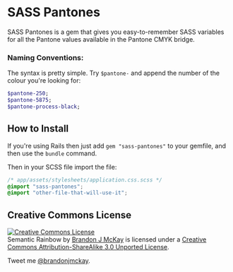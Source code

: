 SASS Pantones
=============
SASS Pantones is a gem that gives you easy-to-remember SASS variables for all the Pantone values available in the Pantone CMYK bridge.

### Naming Conventions: 

The syntax is pretty simple.
Try `$pantone-` and append the number of the colour you're looking for:

```scss
$pantone-250;
$pantone-5875;
$pantone-process-black;
```

How to Install
--------------

If you're using Rails then just add `gem "sass-pantones"` to your gemfile, and then use the `bundle` command.

Then in your SCSS file import the file:
```scss
/* app/assets/stylesheets/application.css.scss */
@import "sass-pantones";
@import "other-file-that-will-use-it";
```

Creative Commons License
------------------------
<a rel="license" href="http://creativecommons.org/licenses/by-sa/3.0/deed.en_US"><img alt="Creative Commons License" style="border-width:0" src="http://i.creativecommons.org/l/by-sa/3.0/80x15.png" /></a><br /><span xmlns:dct="http://purl.org/dc/terms/" href="http://purl.org/dc/dcmitype/Dataset" property="dct:title" rel="dct:type">Semantic Rainbow</span> by <a xmlns:cc="http://creativecommons.org/ns#" href="http://brandonjmckay.com" property="cc:attributionName" rel="cc:attributionURL">Brandon J McKay</a> is licensed under a <a rel="license" href="http://creativecommons.org/licenses/by-sa/3.0/deed.en_US">Creative Commons Attribution-ShareAlike 3.0 Unported License</a>.

Tweet me [@brandonjmckay](http://twitter.com/brandonjmckay).